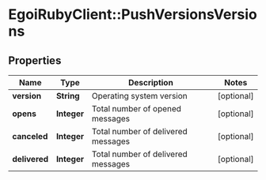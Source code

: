 # EgoiRubyClient::PushVersionsVersions

## Properties
Name | Type | Description | Notes
------------ | ------------- | ------------- | -------------
**version** | **String** | Operating system version | [optional] 
**opens** | **Integer** | Total number of opened messages | [optional] 
**canceled** | **Integer** | Total number of delivered messages | [optional] 
**delivered** | **Integer** | Total number of delivered messages | [optional] 


